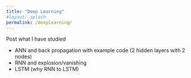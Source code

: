 ```yaml
---
title: "Deep Learning"
#layout: splash
permalink: /deeplearning/
---
```


Post what I have studied

* ANN and back propagation with example code (2 hidden layers with 2 nodes)
* RNN and explosion/vanishing
* LSTM (why RNN to LSTM)